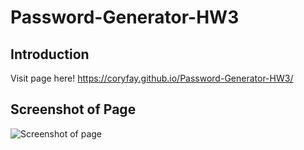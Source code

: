 # Password-Generator-HW3

## Introduction
  Visit page here! https://coryfay.github.io/Password-Generator-HW3/

## Screenshot of Page
![Screenshot of page](https://pasteboard.co/Jx5i14X.png)
